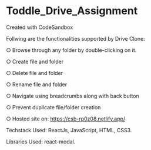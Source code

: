 # Toddle_Drive_Assignment
Created with CodeSandbox

Follwing are the functionalities supported by Drive Clone:

○ Browse through any folder by double-clicking on it.

○ Create file and folder

○ Delete file and folder

○ Rename file and folder

○ Navigate using breadcrumbs along with back button

○ Prevent duplicate file/folder creation

○ Hosted site on: https://csb-rp0z08.netlify.app/

Techstack Used: ReactJs, JavaScript, HTML, CSS3.

Libraries Used: react-modal.
